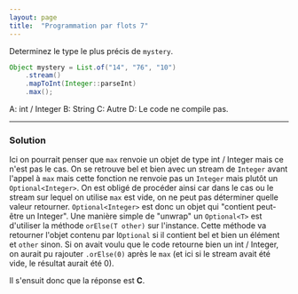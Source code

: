 ```yaml
---
layout: page
title:  "Programmation par flots 7"
---
```


Determinez le type le plus précis de `mystery`.

```java
Object mystery = List.of("14", "76", "10")
    .stream()
    .mapToInt(Integer::parseInt)
    .max();
```

A: int / Integer
B: String
C: Autre
D: Le code ne compile pas.

***


### Solution

Ici on pourrait penser que `max` renvoie un objet de type int / Integer mais ce n'est pas le cas. On se retrouve bel et bien avec un stream de `Integer` avant l'appel à `max` mais cette fonction ne renvoie pas un `Integer` mais plutôt un `Optional<Integer>`. On est obligé de procéder ainsi car dans le cas ou le stream sur lequel on utilise `max` est vide, on ne peut pas déterminer quelle valeur retourner. `Optional<Integer>` est donc un objet qui "contient peut-être un Integer". Une manière simple de "unwrap" un `Optional<T>` est d'utiliser la méthode `orElse(T other)` sur l'instance. Cette méthode va retourner l'objet contenu par l`Optional` si il contient bel et bien un élément et `other` sinon. Si on avait voulu que le code retourne bien un int / Integer, on aurait pu rajouter `.orElse(0)` après le `max` (et ici si le stream avait été vide, le résultat aurait été 0).


Il s'ensuit donc que la réponse est **C**.